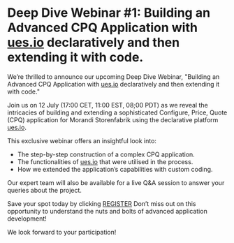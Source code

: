 # Deep Dive Webinar #1: Building an Advanced CPQ Application with [ues.io](http://ues.io/) declaratively and then extending it with code.

We’re thrilled to announce our upcoming Deep Dive Webinar, "Building an Advanced CPQ Application with [ues.io](http://ues.io/) declaratively and then extending it with code."

Join us on 12 July (17:00 CET, 11:00 EST, 08;00 PDT) as we reveal the intricacies of building and extending a sophisticated Configure, Price, Quote (CPQ) application for Morandi Storenfabrik using the declarative platform [ues.io](http://ues.io/).

This exclusive webinar offers an insightful look into:

-   The step-by-step construction of a complex CPQ application.
-   The functionalities of [ues.io](http://ues.io/) that were utilised in the process.
-   How we extended the application’s capabilities with custom coding.

Our expert team will also be available for a live Q&A session to answer your queries about the project.

Save your spot today by clicking [REGISTER](https://us06web.zoom.us/webinar/register/WN_JiX83jduSO-xfReID6Ywgw) Don’t miss out on this opportunity to understand the nuts and bolts of advanced application development!

We look forward to your participation!
